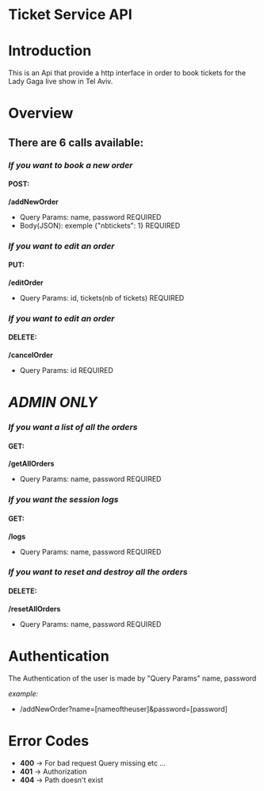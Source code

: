 # Ticket Service API


# Introduction
This is an Api that provide a http interface in order to book tickets for the Lady Gaga live show in Tel Aviv.

# Overview
## There are 6 calls available:

### *If you want to book a new order*
#### POST:
**/addNewOrder**
- Query Params: name, password REQUIRED
- Body(JSON): exemple {"nbtickets": 1} REQUIRED

### *If you want to edit an order*
#### PUT:
**/editOrder**
- Query Params: id, tickets(nb of tickets) REQUIRED


### *If you want to edit an order*
#### DELETE:
**/cancelOrder**
- Query Params: id REQUIRED


# ***ADMIN ONLY***


### *If you want a list of all the orders*
#### GET:
**/getAllOrders**
- Query Params: name, password REQUIRED

### *If you want the session logs*
#### GET:
**/logs**
- Query Params: name, password REQUIRED

### *If you want to reset and destroy all the orders*
#### DELETE:
**/resetAllOrders**
- Query Params: name, password REQUIRED

# Authentication
The Authentication of the user is made by "Query Params" name, password

*example:*
- /addNewOrder?name=[nameoftheuser]&password=[password]

# Error Codes
- **400** -> For bad request Query missing etc ...
- **401** -> Authorization
- **404** -> Path doesn't exist